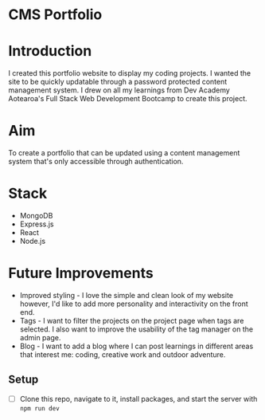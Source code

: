 # CMS Portfolio

# Introduction 
I created this portfolio website to display my coding projects.
I wanted the site to be quickly updatable through a password protected content management system. 
I drew on all my learnings from Dev Academy Aotearoa's Full Stack Web Development Bootcamp to create this project.

# Aim
To create a portfolio that can be updated using a content management system that's only accessible through authentication.

# Stack
- MongoDB
- Express.js
- React
- Node.js

# Future Improvements
- Improved styling - I love the simple and clean look of my website however, I'd like to add more personality and interactivity on the front end.
- Tags - I want to filter the projects on the project page when tags are selected. I also want to improve the usability of the tag manager on the admin page.
- Blog - I want to add a blog where I can post learnings in different areas that interest me: coding, creative work and outdoor adventure.

## Setup

- [ ] Clone this repo, navigate to it, install packages, and start the server with `npm run dev`
